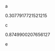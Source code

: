 a
<!--START:foo-->
0.3077917721521215
<!--END:foo-->
c
<!--START:bar-->
0.8749900207656127
<!--END:bar-->
e

